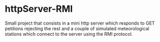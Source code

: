 # httpServer-RMI

Small project that consists in a mini http server which responds to GET 
petitions rejecting the rest and a couple of simulated meteorological stations
which connect to the server using the RMI protocol.
